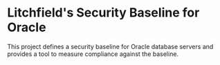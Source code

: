 # Litchfield's Security Baseline for Oracle

This project defines a security baseline for Oracle database servers and provides a tool to measure compliance against the baseline.
